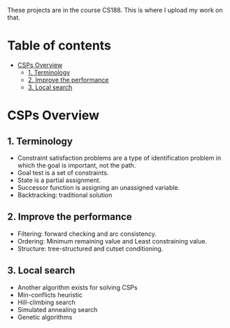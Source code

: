 These projects are in the course CS188. This is where I upload my work on that.

# Table of contents
- [CSPs Overview](#csps-overview)
    - [1. Terminology](#1-terminology)
    - [2. Improve the performance](#2-improve-the-performance)
    - [3. Local search](#3-local-search)

# CSPs Overview

## 1. Terminology
- Constraint satisfaction problems are a type of identification problem in which
the goal is important, not the path.
- Goal test is a set of constraints.
- State is a partial assignment.
- Successor function is assigning an unassigned variable.
- Backtracking: traditional solution
## 2. Improve the performance
- Filtering: forward checking and arc consistency.
- Ordering: Minimum remaining value and Least constraining value.
- Structure: tree-structured and cutset conditioning.
## 3. Local search
- Another algorithm exists for solving CSPs
- Min-conflicts heuristic
- Hill-climbing search
- Simulated annealing search
- Genetic algorithms
